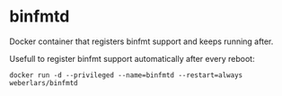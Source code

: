 # binfmtd

Docker container that registers binfmt support and keeps running after.

Usefull to register binfmt support automatically after every reboot:

```
docker run -d --privileged --name=binfmtd --restart=always weberlars/binfmtd
```
